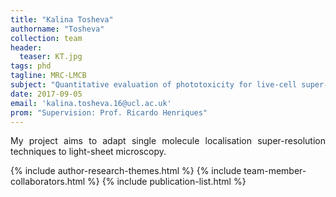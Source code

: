 ```yaml
---
title: "Kalina Tosheva"
authorname: "Tosheva"
collection: team
header:
  teaser: KT.jpg
tags: phd
tagline: MRC-LMCB
subject: "Quantitative evaluation of phototoxicity for live-cell super-resolution microscopy"
date: 2017-09-05
email: 'kalina.tosheva.16@ucl.ac.uk'
prom: "Supervision: Prof. Ricardo Henriques"
---
```


<p align= "justify">
My project aims to adapt single molecule localisation super-resolution techniques to light-sheet microscopy.

{% include author-research-themes.html %}
{% include team-member-collaborators.html %}
{% include publication-list.html %}
